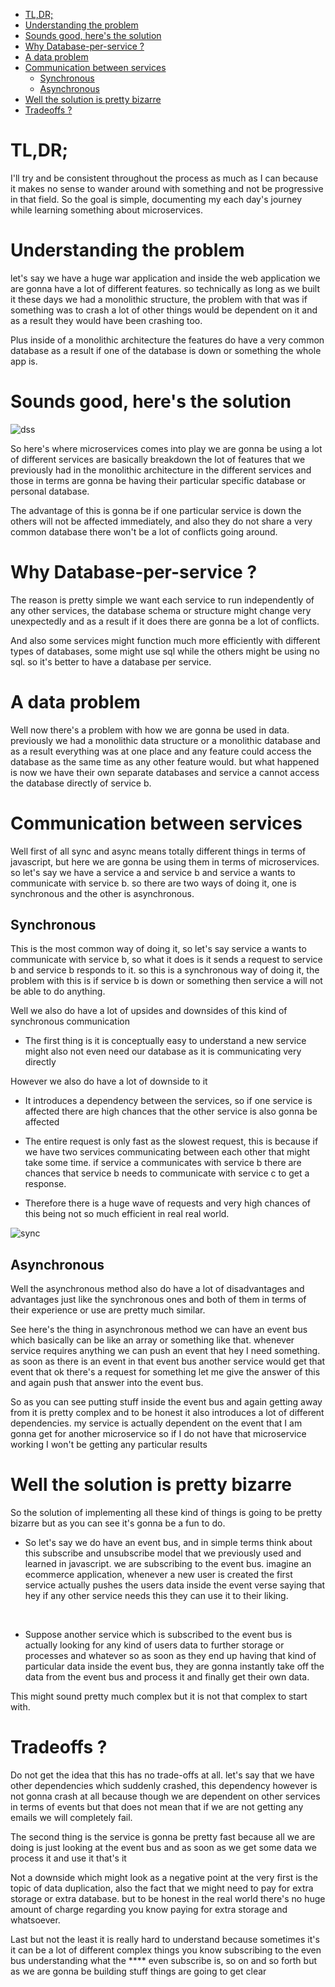 <!-- TOC -->

- [TL,DR;](#tldr)
- [Understanding the problem](#understanding-the-problem)
- [Sounds good, here's the solution](#sounds-good-heres-the-solution)
- [Why Database-per-service ?](#why-database-per-service-)
- [A data problem](#a-data-problem)
- [Communication between services](#communication-between-services)
  - [Synchronous](#synchronous)
  - [Asynchronous](#asynchronous)
- [Well the solution is pretty bizarre](#well-the-solution-is-pretty-bizarre)
- [Tradeoffs ?](#tradeoffs-)

<!-- /TOC -->

# TL,DR;
I'll try and be consistent throughout the process as much as I can because it makes no sense to wander around with something and not be progressive in that field. So the goal is simple,  documenting my each day's journey while  learning something about microservices.

# Understanding the problem

let's say we have a huge war application and inside the web application we are gonna have a lot of different features.  so technically as long as we built it these days we  had a monolithic structure,  the problem with that was if something was to crash a lot of other things would be dependent on it and as a result they would have been crashing too.

Plus inside of a monolithic architecture the features do have a very common database as a result if one of the database is down or something the whole app is.


# Sounds good, here's the solution

![dss](https://i.ibb.co/yXZkG44/Screenshot-1.png)

So here's where microservices comes into play we are gonna be using a lot of different services are basically breakdown the lot of features that we previously had in the monolithic architecture in the different services and those in terms are gonna be having their particular specific database or personal database. 

The advantage of this is gonna be if one particular service is down the others will not be affected immediately,  and also they do not share a very common database there won't be a lot of conflicts going around. 

# Why Database-per-service ?

The reason is pretty simple we want each service to run independently of any other services,  the database schema or structure might change very unexpectedly and as a result if it does there are gonna be a lot of conflicts.

And also some services might function much more efficiently with different types of databases,  some might use sql while the others might be using no sql.  so it's better to have a database per service.


# A data problem

Well now there's a problem with how we are gonna be used in data.  previously we had a monolithic data structure or a monolithic database and as a result everything was at one place and any feature could access the database as the same time as any other feature would.  but what happened is now we have their own separate databases and service a cannot access the database directly of service b.

# Communication between services

Well first of all sync and async means totally different things in terms of javascript, but here we are gonna be using them in terms of microservices.  so let's say we have a service a and service b and service a wants to communicate with service b.  so there are two ways of doing it,  one is synchronous and the other is asynchronous.

## Synchronous

This is the most common way of doing it,  so let's say service a wants to communicate with service b,  so what it does is it sends a request to service b and service b responds to it.  so this is a synchronous way of doing it,  the problem with this is if service b is down or something then service a will not be able to do anything.

Well we also do have a lot of upsides and downsides of this kind of synchronous communication

- The first thing is it is conceptually easy to understand
 a new service might also not even need our database as it is communicating very directly

However we also do have a lot of downside to it

- It introduces a dependency between the services,  so if one service is affected there are high chances that the other service is also gonna be affected
- The entire request is only fast as the slowest request,  this is because if we have two services communicating between each other that might take some time.  if service a communicates with service b there are chances that service b needs to communicate with service c to get a response. 

- Therefore there is a huge wave of requests and very high chances of this being not so much efficient in real real world.

![sync](https://i.ibb.co/5vvbS4F/Screenshot-2.png)


## Asynchronous

Well the asynchronous method also do have a lot of disadvantages and advantages just like the synchronous ones and both of them in terms of their experience or use are pretty much similar. 

See here's the thing in asynchronous method we can have an event bus which basically can be like an array or something like that.  whenever service requires anything we can push an event that hey I need something.  as soon as there is an event in that event bus another service would get that event that ok there's a request for something let me give the answer of this and again push that answer into the event bus. 

So as you can see putting stuff inside the event bus and again getting away from it is pretty complex and to be honest it also introduces a lot of different dependencies.  my service is actually dependent on the event that I am gonna get for another microservice so if I do not have that microservice working I won't be getting any particular results


# Well the solution is pretty bizarre

So the solution of implementing all these kind of things is going to be pretty bizarre but as you can see it's gonna be a fun to do. 

- So let's say we do have an event bus,  and in simple terms think about this subscribe and unsubscribe model that we previously used and learned in javascript.  we are subscribing to the event bus.  imagine an ecommerce application,  whenever a new user is created the first service actually pushes the users data inside the event verse saying that hey if any other service needs this they can use it to their liking. 

</br>

- Suppose another service which is subscribed to the event bus is actually looking for any kind of users data to further storage or processes and whatever so as soon as they end up having that kind of particular data inside the event bus,  they are gonna instantly  take off the data from the event bus and process it and finally get their own data.

This might sound pretty much complex but it is not that complex to start with.


# Tradeoffs ?

Do not get the idea that this has no trade-offs at all.  let's say that we have other dependencies which suddenly crashed,  this dependency however is not gonna crash at all because though we are dependent on other services in terms of events but that does not mean that if we are not getting any emails we will completely fail.

The second thing is the service is gonna be pretty fast because all we are doing is just looking at the event bus and as soon as we get some data we process it and use it that's it

Not a downside which might look as a negative point at the very first is the topic of data duplication,  also the fact that we might need to pay for extra storage or extra database.  but to be honest in the real world there's no huge amount of charge regarding you know paying for extra storage and whatsoever.

Last but not the least it is really hard to understand because sometimes it's it can be a lot of different complex things you know subscribing to the even bus understanding what the **** even subscribe is,  so on and so forth but as we are gonna be building stuff things are going to get clear


